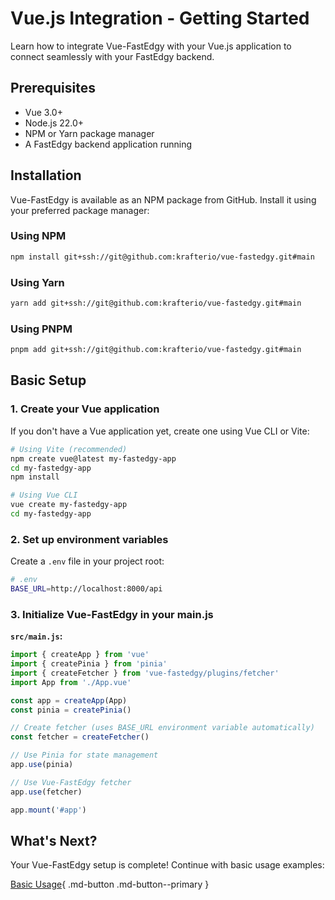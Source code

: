 # Vue.js Integration - Getting Started

Learn how to integrate Vue-FastEdgy with your Vue.js application to connect seamlessly with your FastEdgy backend.

## Prerequisites

- Vue 3.0+
- Node.js 22.0+
- NPM or Yarn package manager
- A FastEdgy backend application running

## Installation

Vue-FastEdgy is available as an NPM package from GitHub. Install it using your preferred package manager:

### Using NPM

```bash
npm install git+ssh://git@github.com:krafterio/vue-fastedgy.git#main
```

### Using Yarn

```bash
yarn add git+ssh://git@github.com:krafterio/vue-fastedgy.git#main
```

### Using PNPM

```bash
pnpm add git+ssh://git@github.com:krafterio/vue-fastedgy.git#main
```

## Basic Setup

### 1. Create your Vue application

If you don't have a Vue application yet, create one using Vue CLI or Vite:

```bash
# Using Vite (recommended)
npm create vue@latest my-fastedgy-app
cd my-fastedgy-app
npm install

# Using Vue CLI
vue create my-fastedgy-app
cd my-fastedgy-app
```

### 2. Set up environment variables

Create a `.env` file in your project root:

```bash
# .env
BASE_URL=http://localhost:8000/api
```

### 3. Initialize Vue-FastEdgy in your main.js

**`src/main.js`:**
```javascript
import { createApp } from 'vue'
import { createPinia } from 'pinia'
import { createFetcher } from 'vue-fastedgy/plugins/fetcher'
import App from './App.vue'

const app = createApp(App)
const pinia = createPinia()

// Create fetcher (uses BASE_URL environment variable automatically)
const fetcher = createFetcher()

// Use Pinia for state management
app.use(pinia)

// Use Vue-FastEdgy fetcher
app.use(fetcher)

app.mount('#app')
```

## What's Next?

Your Vue-FastEdgy setup is complete! Continue with basic usage examples:

[Basic Usage](basic-usage.md){ .md-button .md-button--primary }

